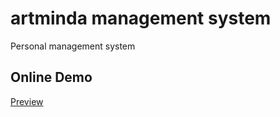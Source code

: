 # artminda management system
Personal management system

## Online Demo

[Preview](https://artminda.github.io/artminda-management)
